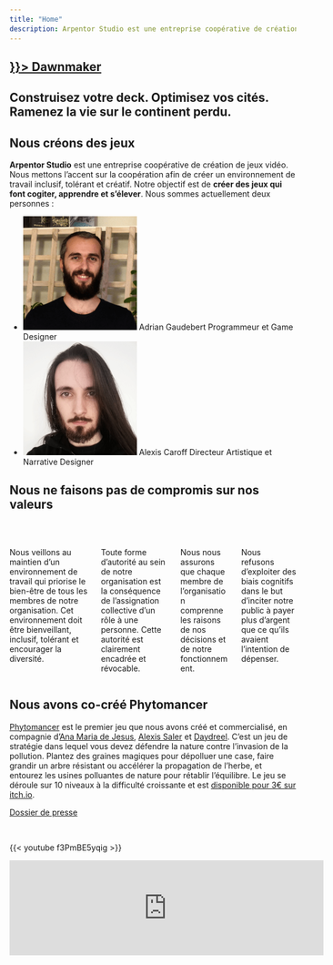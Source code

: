 ```yaml
---
title: "Home"
description: Arpentor Studio est une entreprise coopérative de création de jeux vidéo. Nous créons des jeux qui font cogiter, apprendre et s’élever.
---
```


<section class="hero is-halfheight dawnmaker-banner home-banner">
    <div class="hero-body"></div>
    <div class="hero-foot">
        <h1 class="title dawnmaker-title">
            <a href={{< ref "games/dawnmaker">}}>
                Dawnmaker
            </a>
        </h1>
        <h2 class="subtitle has-text-light">
            Construisez votre deck. Optimisez vos cités. Ramenez la vie sur le continent perdu.
        </h2>
    </div>
</section>

<section class="section">
<div class="block container mb-6">

<h2 class="title is-2">Nous créons des jeux</h2>

<strong>Arpentor Studio</strong> est une entreprise coopérative de création de jeux vidéo. Nous mettons l’accent sur la coopération afin de créer un environnement de travail inclusif, tolérant et créatif. Notre objectif est de <strong>créer des jeux qui font cogiter, apprendre et s’élever</strong>. Nous sommes actuellement deux personnes :

<ul class="employees">
    <li>
        <img src="/img/portraits/Adrian.png" alt="Portrait de Adrian Gaudebert">
        <span class="name">Adrian Gaudebert</span>
        <span>Programmeur et Game Designer</span>
    </li>
    <li>
        <img src="/img/portraits/Alexis.png" alt="Portrait de Alexis Caroff">
        <span class="name">Alexis Caroff</span>
        <span>Directeur Artistique et Narrative Designer</span>
    </li>
</ul>
</div>

<div class="container mb-6">

<h2 class="title is-2">Nous ne faisons pas de compromis sur nos valeurs</h2>

<div class="columns is-multiline">
        <div class="column is-half">
            <div class="box">
                <div class="media">
                    <div class="media-left">
                        <figure class="image is-64x64">
                            <img src="/img/icons/cherish.svg" alt="">
                        </figure>
                    </div>
                    <div class="media-content">
                        <p>Nous veillons au maintien d’un environnement de travail qui priorise le bien-être de tous les membres de notre organisation. Cet environnement doit être bienveillant, inclusif, tolérant et encourager la diversité.</p>
                    </div>
                </div>
            </div>
        </div>
        <div class="column is-half">
            <div class="box">
                <div class="media">
                    <div class="media-left">
                        <figure class="image is-64x64">
                            <img src="/img/icons/laurels.svg" alt="">
                        </figure>
                    </div>
                    <div class="media-content">
                        <p>Toute forme d’autorité au sein de notre organisation est la conséquence de l’assignation collective d’un rôle à une personne. Cette autorité est clairement encadrée et révocable.</p>
                    </div>
                </div>
            </div>
        </div>
        <div class="column is-half">
            <div class="box">
                <div class="media">
                    <div class="media-left">
                        <figure class="image is-64x64">
                            <img src="/img/icons/brain.svg" alt="">
                        </figure>
                    </div>
                    <div class="media-content">
                        <p>Nous nous assurons que chaque membre de l’organisation comprenne les raisons de nos décisions et de notre fonctionnement.</p>
                    </div>
                </div>
            </div>
        </div>
        <div class="column is-half">
            <div class="box">
                <div class="media">
                    <div class="media-left">
                        <figure class="image is-64x64">
                            <img src="/img/icons/artificial-intelligence.svg" alt="">
                        </figure>
                    </div>
                    <div class="media-content">
                        <p>Nous refusons d’exploiter des biais cognitifs dans le but d’inciter notre public à payer plus d’argent que ce qu’ils avaient l’intention de dépenser.</p>
                    </div>
                </div>
            </div>
        </div>
</div>
</div>

<div class="block container phytomancer-home-content">

<h2 class="title is-2">Nous avons co-créé Phytomancer</h2>

[Phytomancer](https://daydreel.itch.io/phytomancer) est le premier jeu que nous avons créé et commercialisé, en compagnie d’[Ana Maria de Jesus](https://www.artstation.com/jesuslovesyou), [Alexis Saler](https://www.fossilrecords.fr/) et [Daydreel](https://daydreel.itch.io/). C’est un jeu de stratégie dans lequel vous devez défendre la nature contre l’invasion de la pollution. Plantez des graines magiques pour dépolluer une case, faire grandir un arbre résistant ou accélérer la propagation de l’herbe, et entourez les usines polluantes de nature pour rétablir l’équilibre. Le jeu se déroule sur 10 niveaux à la difficulté croissante et est [disponible pour 3€ sur itch.io](https://daydreel.itch.io/phytomancer).

[Dossier de presse](http://adrian.gaudebert.fr/phytomancer/)

<br />

{{< youtube f3PmBE5yqig >}}

<div class="itch-io-widget">
    <iframe src="https://itch.io/embed/1185198" width="552" height="167" frameborder="0"><a href="https://daydreel.itch.io/phytomancer">Phytomancer par Daydreel, alexis.saler, Akaroff, adngdb</a></iframe>
</div>

</div>
</section>
